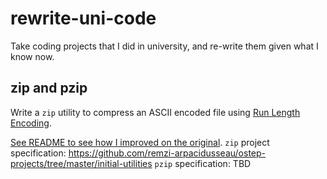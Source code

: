 # rewrite-uni-code
Take coding projects that I did in university, and re-write them given what I know now.

## zip and pzip

Write a `zip` utility to compress an ASCII encoded file using [Run Length Encoding](https://en.wikipedia.org/wiki/Run-length_encoding).

[See README to see how I improved on the original]().
`zip` project specification: https://github.com/remzi-arpacidusseau/ostep-projects/tree/master/initial-utilities
`pzip` specification: TBD
